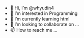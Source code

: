- 👋 Hi, I’m @whyudin4
- 👀 I’m interested in Programming
- 🌱 I’m currently learning html
- 💞️ I’m looking to collaborate on ...
- 📫 How to reach me ...

<!---
whyudin4/whyudin4 is a ✨ special ✨ repository because its `README.md` (this file) appears on your GitHub profile.
You can click the Preview link to take a look at your changes.
--->

